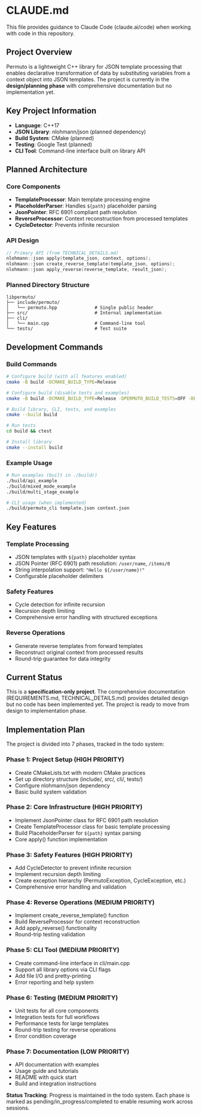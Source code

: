 # CLAUDE.md

This file provides guidance to Claude Code (claude.ai/code) when working with code in this repository.

## Project Overview

Permuto is a lightweight C++ library for JSON template processing that enables declarative transformation of data by substituting variables from a context object into JSON templates. The project is currently in the **design/planning phase** with comprehensive documentation but no implementation yet.

## Key Project Information

- **Language**: C++17
- **JSON Library**: nlohmann/json (planned dependency)
- **Build System**: CMake (planned)
- **Testing**: Google Test (planned)
- **CLI Tool**: Command-line interface built on library API

## Planned Architecture

### Core Components
- **TemplateProcessor**: Main template processing engine
- **PlaceholderParser**: Handles `${path}` placeholder parsing
- **JsonPointer**: RFC 6901 compliant path resolution
- **ReverseProcessor**: Context reconstruction from processed templates
- **CycleDetector**: Prevents infinite recursion

### API Design
```cpp
// Primary API (from TECHNICAL_DETAILS.md)
nlohmann::json apply(template_json, context, options);
nlohmann::json create_reverse_template(template_json, options);
nlohmann::json apply_reverse(reverse_template, result_json);
```

### Planned Directory Structure
```
libpermuto/
├── include/permuto/
│   └── permuto.hpp              # Single public header
├── src/                         # Internal implementation
├── cli/
│   └── main.cpp                 # Command-line tool
└── tests/                       # Test suite
```

## Development Commands

### Build Commands
```bash
# Configure build (with all features enabled)
cmake -B build -DCMAKE_BUILD_TYPE=Release

# Configure build (disable tests and examples)
cmake -B build -DCMAKE_BUILD_TYPE=Release -DPERMUTO_BUILD_TESTS=OFF -DPERMUTO_BUILD_EXAMPLES=OFF

# Build library, CLI, tests, and examples
cmake --build build

# Run tests
cd build && ctest

# Install library
cmake --install build
```

### Example Usage
```bash
# Run examples (built in ./build/)
./build/api_example
./build/mixed_mode_example  
./build/multi_stage_example

# CLI usage (when implemented)
./build/permuto_cli template.json context.json
```

## Key Features

### Template Processing
- JSON templates with `${path}` placeholder syntax
- JSON Pointer (RFC 6901) path resolution: `/user/name`, `/items/0`
- String interpolation support: `"Hello ${/user/name}!"`
- Configurable placeholder delimiters

### Safety Features  
- Cycle detection for infinite recursion
- Recursion depth limiting
- Comprehensive error handling with structured exceptions

### Reverse Operations
- Generate reverse templates from forward templates
- Reconstruct original context from processed results
- Round-trip guarantee for data integrity

## Current Status

This is a **specification-only project**. The comprehensive documentation (REQUIREMENTS.md, TECHNICAL_DETAILS.md) provides detailed design but no code has been implemented yet. The project is ready to move from design to implementation phase.

## Implementation Plan

The project is divided into 7 phases, tracked in the todo system:

### Phase 1: Project Setup (HIGH PRIORITY)
- Create CMakeLists.txt with modern CMake practices
- Set up directory structure (include/, src/, cli/, tests/)
- Configure nlohmann/json dependency
- Basic build system validation

### Phase 2: Core Infrastructure (HIGH PRIORITY)  
- Implement JsonPointer class for RFC 6901 path resolution
- Create TemplateProcessor class for basic template processing
- Build PlaceholderParser for `${path}` syntax parsing
- Core apply() function implementation

### Phase 3: Safety Features (HIGH PRIORITY)
- Add CycleDetector to prevent infinite recursion
- Implement recursion depth limiting
- Create exception hierarchy (PermutoException, CycleException, etc.)
- Comprehensive error handling and validation

### Phase 4: Reverse Operations (MEDIUM PRIORITY)
- Implement create_reverse_template() function
- Build ReverseProcessor for context reconstruction
- Add apply_reverse() functionality
- Round-trip testing validation

### Phase 5: CLI Tool (MEDIUM PRIORITY)
- Create command-line interface in cli/main.cpp
- Support all library options via CLI flags
- Add file I/O and pretty-printing
- Error reporting and help system

### Phase 6: Testing (MEDIUM PRIORITY)
- Unit tests for all core components
- Integration tests for full workflows
- Performance tests for large templates
- Round-trip testing for reverse operations
- Error condition coverage

### Phase 7: Documentation (LOW PRIORITY)
- API documentation with examples
- Usage guide and tutorials
- README with quick start
- Build and integration instructions

**Status Tracking**: Progress is maintained in the todo system. Each phase is marked as pending/in_progress/completed to enable resuming work across sessions.